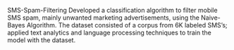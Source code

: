 SMS-Spam-Filtering
Developed a classification algorithm to filter mobile SMS spam, mainly unwanted marketing advertisements, using the Naive-Bayes Algorithm. The dataset consisted of a corpus from 6K labeled SMS’s; applied text analytics and language processing techniques to train the model with the dataset.
